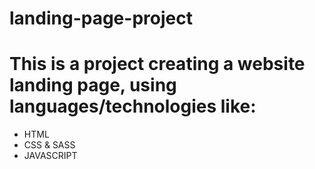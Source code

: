 # landing-page-project #

# This is a project creating a website landing page, using languages/technologies like:
* HTML 
* CSS & SASS
* JAVASCRIPT
